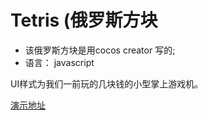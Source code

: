 # Tetris (俄罗斯方块

* 该俄罗斯方块是用cocos creator 写的; 
* 语言： javascript

UI样式为我们一前玩的几块钱的小型掌上游戏机。
	
[演示地址](http://eveaos.com/demo/Tetris/index.html)
   

